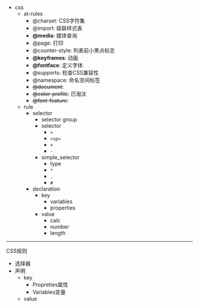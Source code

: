 - css
    - at-rules
        - @charset: CSS字符集
        - @import: 级联样式表
        - **@media**: 媒体查询
        - @page: 打印
        - @counter-style: 列表前小黑点标志
        - **@keyframes**: 动画
        - **@fontface**: 定义字体
        - @supports: 检查CSS兼容性
        - @namespace: 命名空间标签
        - ~~@document~~: 
        - ~~@color-profile~~: 已淘汰
        - ~~@font-feature~~: 
    - rule
        - selector
            - selector group
            - selector
                - `>`
                - `<sp>`
                - `+`
                - `-`
            - simple_selector
                - type
                - `*`
                - `.`
                - `#`
        - declaration
            - key
                - variables
                - properties
            - value
                - calc
                - number
                - length

---


CSS规则
- 选择器
- 声明
    - key
        - Propreties属性
        - Variables变量
    - value
        


